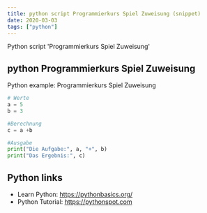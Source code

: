 ```yaml
---
title: python script Programmierkurs Spiel Zuweisung (snippet)
date: 2020-03-03
tags: ["python"]
---
```

Python script 'Programmierkurs Spiel Zuweisung'


## python Programmierkurs Spiel Zuweisung

Python example: Programmierkurs Spiel Zuweisung

```python
# Werte
a = 5
b = 3

#Berechnung
c = a +b

#Ausgabe
print("Die Aufgabe:", a, "+", b)
print("Das Ergebnis:", c)


```

## Python links

- Learn Python: https://pythonbasics.org/
- Python Tutorial: https://pythonspot.com
